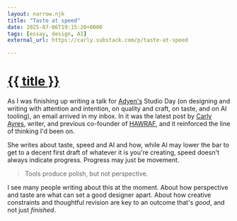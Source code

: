 ```yaml
---
layout: narrow.njk
title: "Taste at speed"
date: 2025-07-06T19:15:20+0000
tags: [essay, design, AI]
external_url: https://carly.substack.com/p/taste-at-speed

---
```


<h1><a href="{{ external_url }}">{{ title }}</a></h1>

As I was finishing up writing a talk for <a href="http://adyen.com?ref=daniel.pizza" title="Adyen" rel="external" target="_blank">Adyen's</a> Studio Day (on designing and writing with attention and intention, on quality and craft, on taste, and on AI tooling), an email arrived in my inbox. In it was the latest post by <a href="https://carly.substack.com/?ref=daniel.pizza" title="Carly Ayres" rel="external" target="_blank">Carly Ayres</a>, writer, and previous co-founder of <a href="https://www.instagram.com/hawraf/?ref=daniel.pizza" rel="external" title="HAWRAF" target="_blank">HAWRAF</a>, and it reinforced the line of thinking I'd been on.

She writes about taste, speed and AI and how, while AI may lower the bar to get to a decent first draft of whatever it is you're creating, speed doesn't always indicate progress. Progress may just be movement.

> Tools produce polish, but not perspective.

I see many people writing about this at the moment. About how perspective and taste are what can set a good designer apart. About how creative constraints and thoughtful revision are key to an outcome that's _good_, and not just _finished_.

